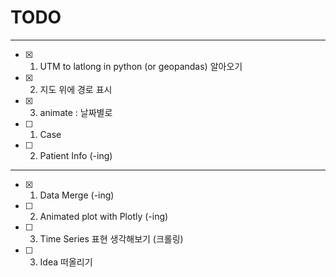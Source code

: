 
# TODO
-----
* [x] 1. UTM to latlong in python (or geopandas) 알아오기
* [x] 2. 지도 위에 경로 표시
* [x] 3. animate : 날짜별로

* [ ] 1. Case
* [ ] 2. Patient Info (-ing)
-----
* [x] 1. Data Merge (-ing)
* [ ] 2. Animated plot with Plotly (-ing)
* [ ] 3. Time Series 표현 생각해보기 (크롤링)
* [ ] 3. Idea 떠올리기
